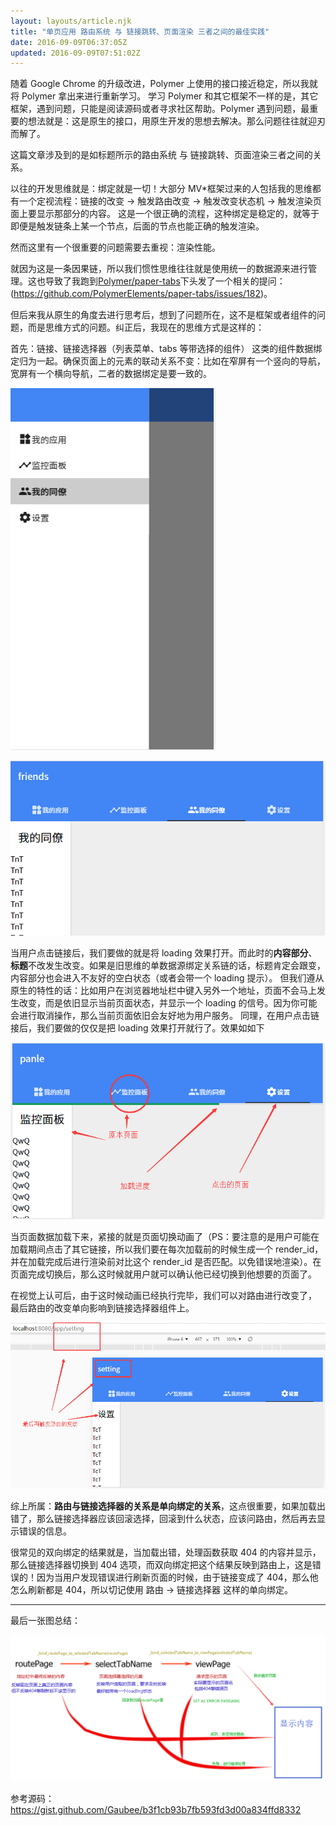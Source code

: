 ```yaml
---
layout: layouts/article.njk
title: "单页应用 路由系统 与 链接跳转、页面渲染 三者之间的最佳实践"
date: 2016-09-09T06:37:05Z
updated: 2016-09-09T07:51:02Z
---
```


随着 Google Chrome 的升级改进，Polymer 上使用的接口接近稳定，所以我就将 Polymer 拿出来进行重新学习。
学习 Polymer 和其它框架不一样的是，其它框架，遇到问题，只能是阅读源码或者寻求社区帮助。Polymer 遇到问题，最重要的想法就是：这是原生的接口，用原生开发的思想去解决。那么问题往往就迎刃而解了。

这篇文章涉及到的是如标题所示的路由系统 与 链接跳转、页面渲染三者之间的关系。

以往的开发思维就是：绑定就是一切！大部分 MV\*框架过来的人包括我的思维都有一个定视流程：链接的改变 → 触发路由改变 → 触发改变状态机 → 触发渲染页面上要显示那部分的内容。
这是一个很正确的流程，这种绑定是稳定的，就等于即便是触发链条上某一个节点，后面的节点也能正确的触发渲染。

然而这里有一个很重要的问题需要去重视：渲染性能。

就因为这是一条因果链，所以我们惯性思维往往就是使用统一的数据源来进行管理。这也导致了我跑到[Polymer/paper-tabs](https://github.com/PolymerElements/paper-tabs)下头发了一个相关的提问： (https://github.com/PolymerElements/paper-tabs/issues/182)。

但后来我从原生的角度去进行思考后，想到了问题所在，这不是框架或者组件的问题，而是思维方式的问题。纠正后，我现在的思维方式是这样的：

首先：链接、链接选择器（列表菜单、tabs 等带选择的组件） 这类的组件数据绑定归为一起。确保页面上的元素的联动关系不变：比如在窄屏有一个竖向的导航，宽屏有一个横向导航，二者的数据绑定是要一致的。

![image](/_img/spa-router-link-render/vertical-layout.png)

![image](/_img/spa-router-link-render/landscape-layout.png)

当用户点击链接后，我们要做的就是将 loading 效果打开。而此时的**内容部分**、**标题**不改发生改变。如果是旧思维的单数据源绑定关系链的话，标题肯定会跟变，内容部分也会进入不友好的空白状态（或者会带一个 loading 提示）。
但我们遵从原生的特性的话：比如用户在浏览器地址栏中键入另外一个地址，页面不会马上发生改变，而是依旧显示当前页面状态，并显示一个 loading 的信号。因为你可能会进行取消操作，那么当前页面依旧会友好地为用户服务。
同理，在用户点击链接后，我们要做的仅仅是把 loading 效果打开就行了。效果如如下

![image](/_img/spa-router-link-render/show-loading.png)

当页面数据加载下来，紧接的就是页面切换动画了（PS：要注意的是用户可能在加载期间点击了其它链接，所以我们要在每次加载前的时候生成一个 render_id，并在加载完成后进行渲染前对比这个 render_id 是否匹配。以免错误地渲染）。在页面完成切换后，那么这时候就用户就可以确认他已经切换到他想要的页面了。

在视觉上认可后，由于这时候动画已经执行完毕，我们可以对路由进行改变了，
最后路由的改变单向影响到链接选择器组件上。

![image](/_img/spa-router-link-render/change-link.png)

综上所属：**路由与链接选择器的关系是单向绑定的关系**，这点很重要，如果加载出错了，那么链接选择器应该回滚选择，回滚到什么状态，应该问路由，然后再去显示错误的信息。

很常见的双向绑定的结果就是，当加载出错，处理函数获取 404 的内容并显示，那么链接选择器切换到 404 选项，而双向绑定把这个结果反映到路由上，这是错误的！因为当用户发现错误进行刷新页面的时候，由于链接变成了 404，那么他怎么刷新都是 404，所以切记使用 路由 → 链接选择器 这样的单向绑定。

---

最后一张图总结：

![image](/_img/spa-router-link-render/summary.png)

参考源码：
https://gist.github.com/Gaubee/b3f1cb93b7fb593fd3d00a834ffd8332
